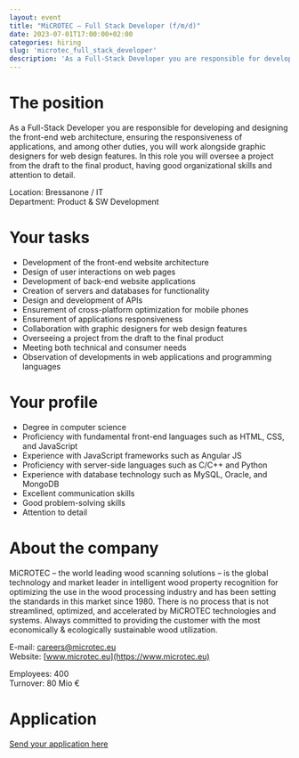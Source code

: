 ```yaml
---
layout: event
title: "MiCROTEC – Full Stack Developer (f/m/d)"
date: 2023-07-01T17:00:00+02:00
categories: hiring
slug: 'microtec_full_stack_developer'
description: 'As a Full-Stack Developer you are responsible for developing and designing the front-end web architecture, ensuring the responsiveness of applications, and among other duties, you will work alongside graphic designers for web design features. In this role you will oversee a project from the draft to the final product, having good organizational skills and attention to detail.'
---
```


# The position

As a Full-Stack Developer you are responsible for developing and designing the front-end web architecture, ensuring the responsiveness of applications, and among other duties, you will work alongside graphic designers for web design features. In this role you will oversee a project from the draft to the final product, having good organizational skills and attention to detail.

Location: Bressanone / IT  
Department: Product & SW Development  

# Your tasks

* Development of the front-end website architecture 
* Design of user interactions on web pages
* Development of back-end website applications
* Creation of servers and databases for functionality 
* Design and development of APIs
* Ensurement of cross-platform optimization for mobile phones
* Ensurement of applications responsiveness
* Collaboration with graphic designers for web design features
* Overseeing a project from the draft to the final product
* Meeting both technical and consumer needs
* Observation of developments in web applications and programming languages

# Your profile

* Degree in computer science
* Proficiency with fundamental front-end languages such as HTML, CSS, and JavaScript
* Experience with JavaScript frameworks such as Angular JS
* Proficiency with server-side languages such as C/C++ and Python
* Experience with database technology such as MySQL, Oracle, and MongoDB
* Excellent communication skills
* Good problem-solving skills
* Attention to detail

# About the company

MiCROTEC – the world leading wood scanning solutions – is the global technology and market leader in intelligent wood property recognition for optimizing the use in the wood processing industry and has been setting the standards in this market since 1980. There is no process that is not streamlined, optimized, and accelerated by MiCROTEC technologies and systems. Always committed to providing the customer with the most economically & ecologically sustainable wood utilization.  

E-mail: [careers@microtec.eu](mailto:careers@microtec.eu)  
Website: [www.microtec.eu](https://www.microtec.eu)  

Employees: 400  
Turnover: 80 Mio €  

# Application

[Send your application here](https://microtec.onboard.org/en/jobs/B4pL8N45)
